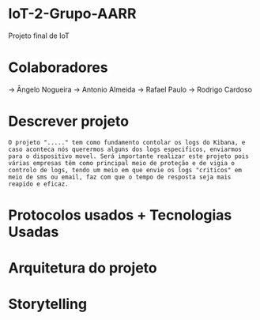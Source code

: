 # IoT-2-Grupo-AARR
Projeto final de IoT

# Colaboradores

-> Ângelo Nogueira
-> Antonio Almeida
-> Rafael Paulo
-> Rodrigo Cardoso

# Descrever projeto

    O projeto "....." tem como fundamento contolar os logs do Kibana, e caso aconteca nós querermos alguns dos logs especificos, enviarmos para o dispositivo movel. Será importante realizar este projeto pois várias empresas têm como principal meio de proteção e de vigia o controlo de logs, tendo um meio em que envie os logs "criticos" em meio de sms ou email, faz com que o tempo de resposta seja mais reapido e eficaz.

# Protocolos usados + Tecnologias Usadas
# Arquitetura do projeto
# Storytelling

